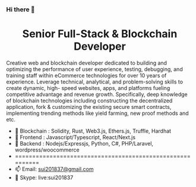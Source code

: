 ### Hi there 👋

<!--
**Talented-Business/Talented-Business** is a ✨ _special_ ✨ repository because its `README.md` (this file) appears on your GitHub profile.

Here are some ideas to get you started:

- 🔭 I’m currently working on ...
- 🌱 I’m currently learning ...
- 👯 I’m looking to collaborate on ...
- 🤔 I’m looking for help with ...
- 💬 Ask me about ...
- 📫 How to reach me: ...
- 😄 Pronouns: ...
- ⚡ Fun fact: ...
-->
<h1 align="center">Senior Full-Stack & Blockchain Developer</h1>
Creative web and blockchain developer dedicated to building and optimizing the performance of user experience, testing, debugging, and training staff within eCommerce technologies for over 10 years of experience. 
Leverage technical, analytical, and problem-solving skills to create dynamic, high- speed websites, apps, and platforms fueling competitive advantage and revenue growth. 
Specifically, deep knowledge of blockchain technologies including constructing the decentralized application, fork & customizing the existing secure smart contracts, 
implementing trending methods like yield farming, new proof methods and etc.
<ul dir="auto">
	<li>
		<g-emoji class="g-emoji" alias="seedling" fallback-src="https://github.githubassets.com/images/icons/emoji/unicode/1f331.png">🌱</g-emoji> 
		Blockchain : Solidity, Rust, Web3.js, Ethers.js, Truffle, Hardhat
	</li>
	<li>
		<g-emoji class="g-emoji" alias="seedling" fallback-src="https://github.githubassets.com/images/icons/emoji/unicode/1f331.png">🌱</g-emoji>
		Frontend : Javascript/Typescript, React/Next.js
	</li>
	<li>
		<g-emoji class="g-emoji" alias="seedling" fallback-src="https://github.githubassets.com/images/icons/emoji/unicode/1f331.png">🌱</g-emoji> 
		Backend : Nodejs/Expressjs, Python, C#, PHP/Laravel, wordpress/woocommerce
	</li>
	<li>==========================================================</li>
	<li>
		<g-emoji class="g-emoji" alias="mailbox" fallback-src="https://github.githubassets.com/images/icons/emoji/unicode/1f4eb.png">📫</g-emoji>
		Email: <a href="mailto:sui201837@gmail.com">sui201837@gmail.com</a>
	</li>
	<li>
		<g-emoji class="g-emoji" alias="speech_balloon" fallback-src="https://github.githubassets.com/images/icons/emoji/unicode/1f4ac.png">💬</g-emoji> 
		Skype: live:sui201837
	</li>
</ul>